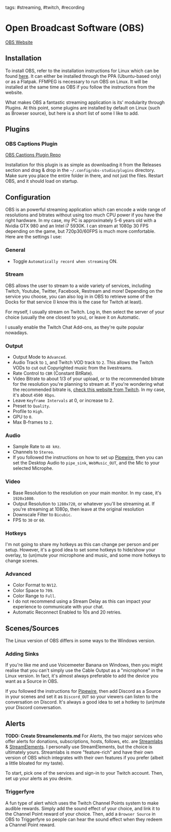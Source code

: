 tags: #streaming, #twitch, #recording

# Open Broadcast Software (OBS)
[OBS Website](https://obsproject.com) 

## Installation
To install OBS, refer to the installation instructions for Linux which can be found [here](https://obsproject.com/wiki/install-instructions#linux). It can either be installed through the PPA (Ubuntu-based only) or as a Flatpak. FFMPEG is necessary to run OBS on Linux. It will be installed at the same time as OBS if you follow the instructions from the website.

What makes OBS a fantastic streaming application is its' modularity through Plugins. At this point, some plugins are installed by default on Linux (such as Browser source), but here is a short list of some I like to add.

## Plugins
### OBS Captions Plugin
[OBS Captions Plugin Repo](https://github.com/ratwithacompiler/OBS-captions-plugin#installation-linux)

Installation for this plugin is as simple as downloading it from the Releases section and drag & drop in the `~/.config/obs-studio/plugins` directory. Make sure you place the entire folder in there, and not just the files. Restart OBS, and it should load on startup.

## Configuration
OBS is an powerful streaming application which can encode a wide range of resolutions and bitrates without using too much CPU power if you have the right hardware. In my case, my PC is approximately 5-6 years old with a Nvidia GTX 980 and an Intel i7 5930K. I can stream at 1080p 30 FPS depending on the game, but 720p30/60FPS is much more comfortable. Here are the settings I use:

### General
- Toggle `Automatically record when streaming` ON.

### Stream
OBS allows the user to stream to a wide variety of services, including Twitch, Youtube, Twitter, Facebook, Restream and more! Depending on the service you choose, you can also log in in OBS to retrieve some of the Docks for that service (I know this is the case for Twitch at least).

For myself, I usually stream on Twitch. Log in, then select the server of your choice (usually the one closest to you), or leave it on Automatic.

I usually enable the Twitch Chat Add-ons, as they're quite popular nowadays.

### Output
- Output Mode to `Advanced`.
- Audio Track to `1`, and Twitch VOD track to `2`. This allows the Twitch VODs to cut out Copyrighted music from the livestreams.
- Rate Control to `CBR` (Constant BitRate).
- Video Bitrate to about 1/3 of your upload, or to the recommended bitrate for the resolution you're planning to stream at. If you're wondering what the recommended bitrate is, [check this website from Twitch](https://stream.twitch.tv/encoding/). In my case, it's about `4500 Kbps`.
- Leave `Keyframe Intervals` at 0, or increase to 2.
- Preset to `Quality`.
- Profile to `High`.
- GPU to `0`.
- Max B-frames to `2`.

### Audio
- Sample Rate to `48 kHz`.
- Channels to `Stereo`.
- If you followed the instructions on how to set up [Pipewire](POP_OS.md#pipewire), then you can set the Desktop Audio to `pipe_sink`, `WebMusic_OUT`, and the Mic to your selected Microphe.

### Video
- Base Resolution to the resolution on your main monitor. In my case, it's `1920x1080`.
- Output Resolution to `1280x720`, or whatever you'll be streaming at. If you're streaming at 1080p, then leave at the original resolution
- Downscale Filter to `Bicubic`.
- FPS to `30` or `60`.

### Hotkeys
I'm not going to share my hotkeys as this can change per person and per setup. However, it's a good idea to set some hotkeys to hide/show your overlay, to (un)mute your microphone and music, and some more hotkeys to change scenes.

### Advanced
- Color Format to `NV12`.
- Color Space to `709`.
- Color Range to `Full`.
- I do not recommend using a Stream Delay as this can impact your experience to communicate with your chat.
- Automatic Reconnect Enabled to 10s and 20 retries.

## Scenes/Sources
The Linux version of OBS differs in some ways to the Windows version.

### Adding Sinks
If you're like me and use Voicemeeter Banana on Windows, then you might realise that you can't simply use the Cable Output as a "microphone" in the Linux version. In fact, it's almost always preferable to add the device you want as a Source in OBS. 

If you followed the instructions for [Pipewire](POP_OS.md#pipewire), then add Discord as a Source in your scenes and set it as `Discord_OUT` so your viewers can listen to the conversation on Discord. It's always a good idea to set a hotkey to (un)mute your Discord conversation.

## Alerts
**TODO: Create Streamelements.md**
For Alerts, the two major services who offer alerts for donations, subscriptions, hosts, follows, etc. are [Streamlabs](https://streamlabs.com) & [StreamElements](https://streamelements.com). I personally use StreamElements, but the choice is ultimately yours. Streamlabs is more "feature-rich" and have their own version of OBS which integrates with their own features if you prefer (albeit a little bloated for my taste).

To start, pick one of the services and sign-in to your Twitch account. Then, set up your alerts as you desire.

### Triggerfyre
A fun type of alert which uses the Twitch Channel Points system to make audible rewards. Simply add the sound effect of your choice, and link it to the Channel Point reward of your choice. Then, add a `Browser Source` in OBS to Triggerfyre so people can hear the sound effect when they redeem a Channel Point reward.